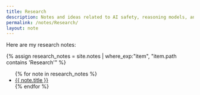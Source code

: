 ```yaml
---
title: Research
description: Notes and ideas related to AI safety, reasoning models, and more
permalink: /notes/Research/
layout: note
---
```


Here are my research notes:

{% assign research_notes = site.notes | where_exp:"item", "item.path contains 'Research'" %}
<ul>
  {% for note in research_notes %}
    <li><a href="{{ note.url }}">{{ note.title }}</a></li>
  {% endfor %}
</ul>
